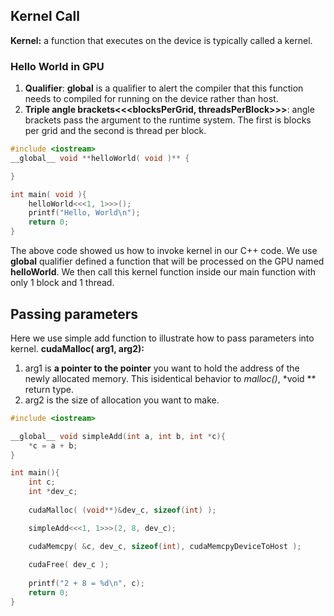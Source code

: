 ## Kernel Call
**Kernel:** a function that executes on the device is typically called a kernel.

### Hello World in GPU
1. **Qualifier**: __global__ is a qualifier to alert the compiler that this function needs to compiled for running on the device rather than host.
2. **Triple angle brackets<<<blocksPerGrid, threadsPerBlock>>>**: angle brackets pass the argument to the runtime system. The first is blocks per grid and the second is thread per block.
```C++
#include <iostream>
__global__ void **helloWorld( void )** {

}

int main( void ){
	helloWorld<<<1, 1>>>();
	printf("Hello, World\n");
	return 0;
}
```
The above code showed us how to invoke kernel in our C++ code. We use __global__ qualifier defined a function that will be processed on the GPU named **helloWorld**. We then call this kernel function inside our main function with only 1 block and 1 thread.

## Passing parameters
Here we use simple add function to illustrate how to pass parameters into kernel.
**cudaMalloc( arg1, arg2):** 
1. arg1 is **a pointer to the pointer** you want to hold the address of the newly allocated memory. This isidentical behavior to *malloc()*, *void ** return type.
2. arg2 is the size of allocation you want to make.



```C++
#include <iostream>

__global__ void simpleAdd(int a, int b, int *c){
	*c = a + b;
}

int main(){
	int c;
	int *dev_c;
	
	cudaMalloc( (void**)&dev_c, sizeof(int) );	

	simpleAdd<<<1, 1>>>(2, 8, dev_c);

	cudaMemcpy( &c, dev_c, sizeof(int), cudaMemcpyDeviceToHost );
	
	cudaFree( dev_c );
	
	printf("2 + 8 = %d\n", c);
	return 0;
}
```


